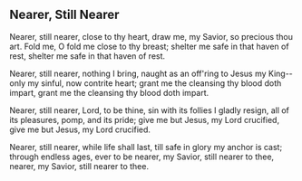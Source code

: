 ## Nearer, Still Nearer

Nearer, still nearer, close to thy heart,
draw me, my Savior, so precious thou art.
Fold me, O fold me close to thy breast;
shelter me safe in that haven of rest,
shelter me safe in that haven of rest.

Nearer, still nearer, nothing I bring,
naught as an off'ring to Jesus my King--
only my sinful, now contrite heart;
grant me the cleansing thy blood doth impart,
grant me the cleansing thy blood doth impart.

Nearer, still nearer, Lord, to be thine,
sin with its follies I gladly resign,
all of its pleasures, pomp, and its pride;
give me but Jesus, my Lord crucified,
give me but Jesus, my Lord crucified.

Nearer, still nearer, while life shall last,
till safe in glory my anchor is cast;
through endless ages, ever to be
nearer, my Savior, still nearer to thee,
nearer, my Savior, still nearer to thee.